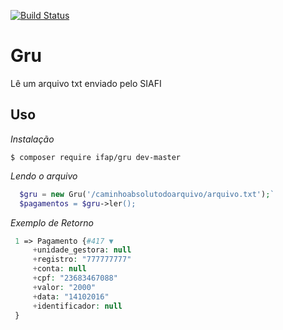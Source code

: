 [![Build Status](https://travis-ci.org/IFAP/Gru.svg?branch=master)](https://travis-ci.org/IFAP/Gru)

# Gru
Lê um arquivo txt enviado pelo SIAFI


## Uso

*Instalação*


`$ composer require ifap/gru dev-master`


*Lendo o arquivo*


```php 
  $gru = new Gru('/caminhoabsolutodoarquivo/arquivo.txt');`
  $pagamentos = $gru->ler();
 ```


*Exemplo de Retorno*


 ```php
  1 => Pagamento {#417 ▼
      +unidade_gestora: null
      +registro: "777777777"
      +conta: null
      +cpf: "23683467088"
      +valor: "2000"
      +data: "14102016"
      +identificador: null
  }

  ```

